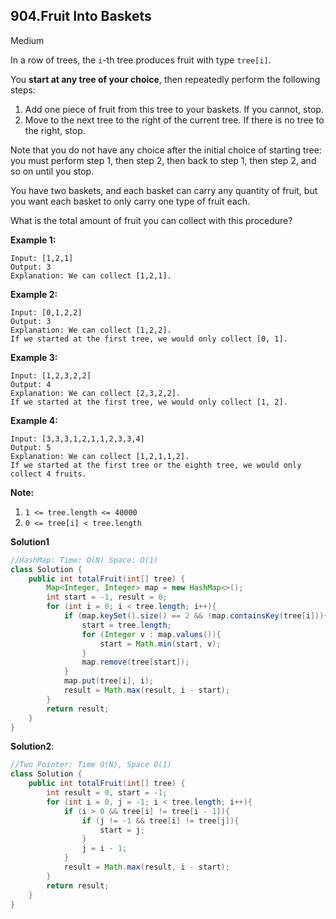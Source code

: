 ## 904.Fruit Into Baskets

Medium

In a row of trees, the `i`-th tree produces fruit with type `tree[i]`.

You **start at any tree of your choice**, then repeatedly perform the following steps:

1. Add one piece of fruit from this tree to your baskets.  If you cannot, stop.
2. Move to the next tree to the right of the current tree.  If there is no tree to the right, stop.

Note that you do not have any choice after the initial choice of starting tree: you must perform step 1, then step 2, then back to step 1, then step 2, and so on until you stop.

You have two baskets, and each basket can carry any quantity of fruit, but you want each basket to only carry one type of fruit each.

What is the total amount of fruit you can collect with this procedure?

 

**Example 1:**

```
Input: [1,2,1]
Output: 3
Explanation: We can collect [1,2,1].
```

**Example 2:**

```
Input: [0,1,2,2]
Output: 3
Explanation: We can collect [1,2,2].
If we started at the first tree, we would only collect [0, 1].
```

**Example 3:**

```
Input: [1,2,3,2,2]
Output: 4
Explanation: We can collect [2,3,2,2].
If we started at the first tree, we would only collect [1, 2].
```

**Example 4:**

```
Input: [3,3,3,1,2,1,1,2,3,3,4]
Output: 5
Explanation: We can collect [1,2,1,1,2].
If we started at the first tree or the eighth tree, we would only collect 4 fruits.
```

 

**Note:**

1. `1 <= tree.length <= 40000`
2. `0 <= tree[i] < tree.length`

**Solution1**

```java
//HashMap: Time: O(N) Space: O(1)
class Solution {
    public int totalFruit(int[] tree) {
        Map<Integer, Integer> map = new HashMap<>();
        int start = -1, result = 0;
        for (int i = 0; i < tree.length; i++){
            if (map.keySet().size() == 2 && !map.containsKey(tree[i])){
                start = tree.length;
                for (Integer v : map.values()){
                    start = Math.min(start, v);
                }
                map.remove(tree[start]);
            }
            map.put(tree[i], i);
            result = Math.max(result, i - start);
        }
        return result;
    }
}
```

**Solution2**:

```java
//Two Pointer: Time O(N), Space O(1)
class Solution {
    public int totalFruit(int[] tree) {
        int result = 0, start = -1;
        for (int i = 0, j = -1; i < tree.length; i++){
            if (i > 0 && tree[i] != tree[i - 1]){
                if (j != -1 && tree[i] != tree[j]){
                    start = j;
                }
                j = i - 1;
            }
            result = Math.max(result, i - start);
        }
        return result;
    }
}
```

